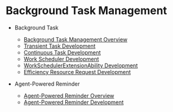 # Background Task Management

- Background Task
  - [Background Task Management Overview](background-task-overview.md)
  - [Transient Task Development](transient-task-dev-guide.md)
  - [Continuous Task Development](continuous-task-dev-guide.md)
  - [Work Scheduler Development](work-scheduler-dev-guide.md)
  - [WorkSchedulerExtensionAbility Development](workscheduler-extensionability.md)
  - [Efficiency Resource Request Development](efficiency-resources-apply-dev-guide.md)

- Agent-Powered Reminder
  - [Agent-Powered Reminder Overview](reminder-agent-overview.md)
  - [Agent-Powered Reminder Development](reminder-agent-development.md)